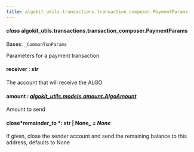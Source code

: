 ```yaml
---
title: algokit_utils.transactions.transaction_composer.PaymentParams
---
```


#### _class_ algokit_utils.transactions.transaction_composer.PaymentParams

Bases: `_CommonTxnParams`

Parameters for a payment transaction.

#### receiver _: str_

The account that will receive the ALGO

#### amount _: [algokit_utils.models.amount.AlgoAmount](/reference/algokit-utils-py/api/models/amount/algoamount/#algokit_utils.models.amount.AlgoAmount)_

Amount to send

#### close*remainder_to *: str | None\_ _= None_

If given, close the sender account and send the remaining balance to this address, defaults to None
